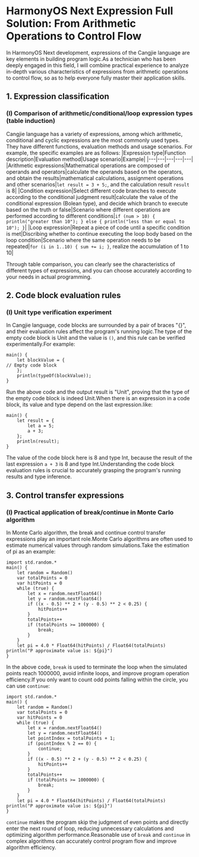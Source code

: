 # HarmonyOS Next Expression Full Solution: From Arithmetic Operations to Control Flow
In HarmonyOS Next development, expressions of the Cangjie language are key elements in building program logic.As a technician who has been deeply engaged in this field, I will combine practical experience to analyze in-depth various characteristics of expressions from arithmetic operations to control flow, so as to help everyone fully master their application skills.

## 1. Expression classification
### (I) Comparison of arithmetic/conditional/loop expression types (table induction)
Cangjie language has a variety of expressions, among which arithmetic, conditional and cyclic expressions are the most commonly used types. They have different functions, evaluation methods and usage scenarios. For example, the specific examples are as follows:
|Expression type|Function description|Evaluation method|Usage scenario|Example|
|---|---|---|---|---|
|Arithmetic expressions|Mathematical operations are composed of operands and operators|calculate the operands based on the operators, and obtain the results|mathematical calculations, assignment operations and other scenarios|`let result = 3 + 5;`, and the calculation result `result` is 8|
|Condition expression|Select different code branches to execute according to the conditional judgment result|calculate the value of the conditional expression (Bolean type), and decide which branch to execute based on the truth or false|Scenario where different operations are performed according to different conditions|`if (num > 10) { println("greater than 10"); } else { println("less than or equal to 10"); }`|
|Loop expression|Repeat a piece of code until a specific condition is met|Discribing whether to continue executing the loop body based on the loop condition|Scenario where the same operation needs to be repeated|`for (i in 1..10) { sum += i; }`, realize the accumulation of 1 to 10|

Through table comparison, you can clearly see the characteristics of different types of expressions, and you can choose accurately according to your needs in actual programming.

## 2. Code block evaluation rules
### (I) Unit type verification experiment
In Cangjie language, code blocks are surrounded by a pair of braces "{}", and their evaluation rules affect the program's running logic.The type of the empty code block is Unit and the value is `()`, and this rule can be verified experimentally.For example:
```cj
main() {
    let blockValue = {
// Empty code block
    };
    println(typeOf(blockValue));
}
```
Run the above code and the output result is "Unit", proving that the type of the empty code block is indeed Unit.When there is an expression in a code block, its value and type depend on the last expression.like:
```cj
main() {
    let result = {
        let a = 5;
        a + 3;
    };
    println(result);
}
```
The value of the code block here is 8 and type Int, because the result of the last expression `a + 3` is 8 and type Int.Understanding the code block evaluation rules is crucial to accurately grasping the program's running results and type inference.

## 3. Control transfer expressions
### (I) Practical application of break/continue in Monte Carlo algorithm
In Monte Carlo algorithm, the break and continue control transfer expressions play an important role.Monte Carlo algorithms are often used to estimate numerical values ​​through random simulations.Take the estimation of pi as an example:
```cj
import std.random.*
main() {
    let random = Random()
    var totalPoints = 0
    var hitPoints = 0
    while (true) {
        let x = random.nextFloat64()
        let y = random.nextFloat64()
        if ((x - 0.5) ** 2 + (y - 0.5) ** 2 < 0.25) {
            hitPoints++
        }
        totalPoints++
        if (totalPoints >= 1000000) {
            break;
        }
    }
    let pi = 4.0 * Float64(hitPoints) / Float64(totalPoints)
println("P approximate value is: ${pi}")
}
```
In the above code, `break` is used to terminate the loop when the simulated points reach 1000000, avoid infinite loops, and improve program operation efficiency.If you only want to count odd points falling within the circle, you can use `continue`:
```cj
import std.random.*
main() {
    let random = Random()
    var totalPoints = 0
    var hitPoints = 0
    while (true) {
        let x = random.nextFloat64()
        let y = random.nextFloat64()
        let pointIndex = totalPoints + 1;
        if (pointIndex % 2 == 0) {
            continue;
        }
        if ((x - 0.5) ** 2 + (y - 0.5) ** 2 < 0.25) {
            hitPoints++
        }
        totalPoints++
        if (totalPoints >= 1000000) {
            break;
        }
    }
    let pi = 4.0 * Float64(hitPoints) / Float64(totalPoints)
println("P approximate value is: ${pi}")
}
```
`continue` makes the program skip the judgment of even points and directly enter the next round of loop, reducing unnecessary calculations and optimizing algorithm performance.Reasonable use of `break` and `continue` in complex algorithms can accurately control program flow and improve algorithm efficiency.
